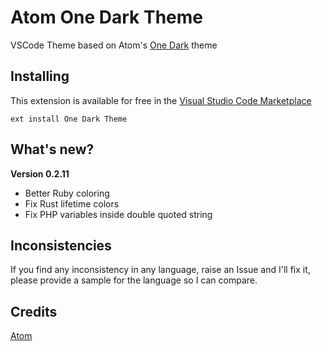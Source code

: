 # Atom One Dark Theme

VSCode Theme based on Atom's [One Dark](https://github.com/atom/one-dark-syntax) theme

## Installing

This extension is available for free in the [Visual Studio Code Marketplace](https://marketplace.visualstudio.com/items/akamud.vscode-theme-onedark)  
```
ext install One Dark Theme
```

## What's new?

**Version 0.2.11**
* Better Ruby coloring
* Fix Rust lifetime colors
* Fix PHP variables inside double quoted string

## Inconsistencies 

If you find any inconsistency in any language, raise an Issue and I'll fix it, please provide a sample for the language so I can compare. 

## Credits

[Atom](https://github.com/atom)